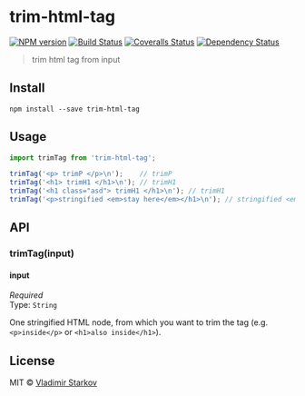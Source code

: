 # trim-html-tag

[![NPM version][npm-image]][npm-url]
[![Build Status][travis-image]][travis-url]
[![Coveralls Status][coveralls-image]][coveralls-url]
[![Dependency Status][depstat-image]][depstat-url]

> trim html tag from input

## Install

    npm install --save trim-html-tag

## Usage

```js
import trimTag from 'trim-html-tag';

trimTag('<p> trimP </p>\n');    // trimP
trimTag('<h1> trimH1 </h1>\n'); // trimH1
trimTag('<h1 class="asd"> trimH1 </h1>\n'); // trimH1
trimTag('<p>stringified <em>stay here</em></h1>\n'); // stringified <em>stay here</em>
```

## API

### trimTag(input)

#### input

*Required*  
Type: `String`

One stringified HTML node, from which you want to trim the tag (e.g. `<p>inside</p>` or `<h1>also inside</h1>`).

## License

MIT © [Vladimir Starkov](https://iamstarkov.com)

[npm-url]: https://npmjs.org/package/trim-html-tag
[npm-image]: https://img.shields.io/npm/v/trim-html-tag.svg?style=flat-square

[travis-url]: https://travis-ci.org/iamstarkov/trim-html-tag
[travis-image]: https://img.shields.io/travis/iamstarkov/trim-html-tag.svg?style=flat-square

[coveralls-url]: https://coveralls.io/r/iamstarkov/trim-html-tag
[coveralls-image]: https://img.shields.io/coveralls/iamstarkov/trim-html-tag.svg?style=flat-square

[depstat-url]: https://david-dm.org/iamstarkov/trim-html-tag
[depstat-image]: https://david-dm.org/iamstarkov/trim-html-tag.svg?style=flat-square
